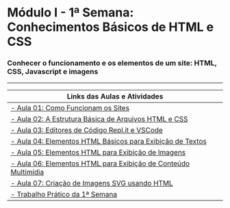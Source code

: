 # Módulo I - 1ª Semana: Conhecimentos Básicos de HTML e CSS
### Conhecer o funcionamento e os elementos de um site: HTML, CSS, Javascript e imagens

***

<center>

| Links das Aulas e Atividades |
| ------- |
|[- Aula 01: Como Funcionam os Sites](https://github.com/aylmerbolzan/Reprograme-se/tree/master/Front-End/Módulo%201/1ª%20Semana/Práticas%20Sugeridas%20da%20Aula%2001)|
|[- Aula 02: A Estrutura Básica de Arquivos HTML e CSS](https://github.com/aylmerbolzan/Reprograme-se/tree/master/Front-End/Módulo%201/1ª%20Semana/Práticas%20Sugeridas%20da%20Aula%2002)|
|[- Aula 03: Editores de Código Repl.it e VSCode](https://github.com/aylmerbolzan/Reprograme-se/tree/master/Front-End/Módulo%201/1ª%20Semana/Práticas%20Sugeridas%20da%20Aula%2003)|
|[- Aula 04: Elementos HTML Básicos para Exibição de Textos](https://github.com/aylmerbolzan/Reprograme-se/tree/master/Front-End/Módulo%201/1ª%20Semana/Práticas%20Sugeridas%20da%20Aula%2004)|
|[- Aula 05: Elementos HTML para Exibição de Imagens](https://github.com/aylmerbolzan/Reprograme-se/tree/master/Front-End/Módulo%201/1ª%20Semana/Práticas%20Sugeridas%20da%20Aula%2005)|
|[- Aula 06: Elementos HTML para Exibição de Conteúdo Multimídia](https://github.com/aylmerbolzan/Reprograme-se/tree/master/Front-End/Módulo%201/1ª%20Semana/Práticas%20Sugeridas%20da%20Aula%2006)|
|[- Aula 07: Criação de Imagens SVG usando HTML](https://github.com/aylmerbolzan/Reprograme-se/tree/master/Front-End/Módulo%201/1ª%20Semana/Práticas%20Sugeridas%20da%20Aula%2007)|
|[- Trabalho Prático da 1ª Semana](https://github.com/aylmerbolzan/Reprograme-se/tree/master/Front-End/Módulo%201/1ª%20Semana/Trabalho%20Prático%20da%201ª%20Semana)|

</center>